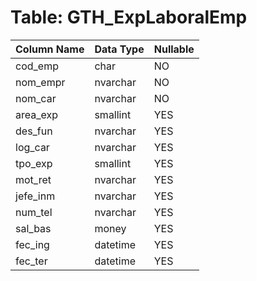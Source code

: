 # Table: GTH_ExpLaboralEmp

| Column Name | Data Type | Nullable |
|-------------|-----------|----------|
| cod_emp | char | NO |
| nom_empr | nvarchar | NO |
| nom_car | nvarchar | NO |
| area_exp | smallint | YES |
| des_fun | nvarchar | YES |
| log_car | nvarchar | YES |
| tpo_exp | smallint | YES |
| mot_ret | nvarchar | YES |
| jefe_inm | nvarchar | YES |
| num_tel | nvarchar | YES |
| sal_bas | money | YES |
| fec_ing | datetime | YES |
| fec_ter | datetime | YES |
